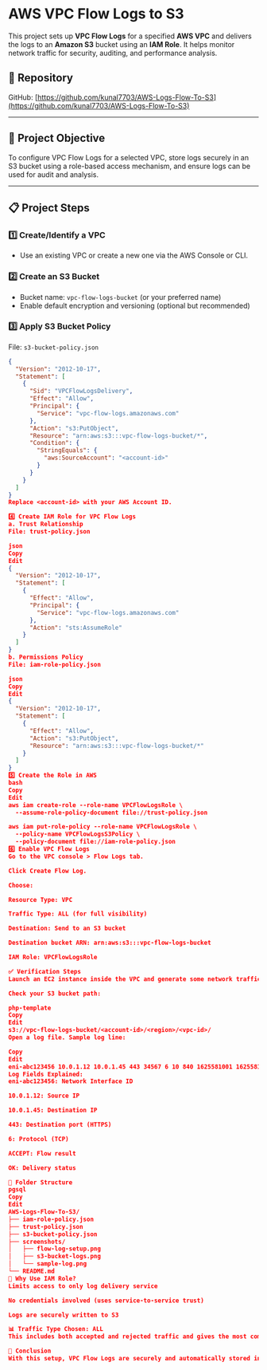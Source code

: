 # AWS VPC Flow Logs to S3

This project sets up **VPC Flow Logs** for a specified **AWS VPC** and delivers the logs to an **Amazon S3** bucket using an **IAM Role**. It helps monitor network traffic for security, auditing, and performance analysis.

## 📁 Repository

GitHub: [https://github.com/kunal7703/AWS-Logs-Flow-To-S3](https://github.com/kunal7703/AWS-Logs-Flow-To-S3)

---

## 📌 Project Objective

To configure VPC Flow Logs for a selected VPC, store logs securely in an S3 bucket using a role-based access mechanism, and ensure logs can be used for audit and analysis.

---

## 📋 Project Steps

### 1️⃣ Create/Identify a VPC
- Use an existing VPC or create a new one via the AWS Console or CLI.

### 2️⃣ Create an S3 Bucket
- Bucket name: `vpc-flow-logs-bucket` (or your preferred name)
- Enable default encryption and versioning (optional but recommended)

### 3️⃣ Apply S3 Bucket Policy

File: `s3-bucket-policy.json`

```json
{
  "Version": "2012-10-17",
  "Statement": [
    {
      "Sid": "VPCFlowLogsDelivery",
      "Effect": "Allow",
      "Principal": {
        "Service": "vpc-flow-logs.amazonaws.com"
      },
      "Action": "s3:PutObject",
      "Resource": "arn:aws:s3:::vpc-flow-logs-bucket/*",
      "Condition": {
        "StringEquals": {
          "aws:SourceAccount": "<account-id>"
        }
      }
    }
  ]
}
Replace <account-id> with your AWS Account ID.

4️⃣ Create IAM Role for VPC Flow Logs
a. Trust Relationship
File: trust-policy.json

json
Copy
Edit
{
  "Version": "2012-10-17",
  "Statement": [
    {
      "Effect": "Allow",
      "Principal": {
        "Service": "vpc-flow-logs.amazonaws.com"
      },
      "Action": "sts:AssumeRole"
    }
  ]
}
b. Permissions Policy
File: iam-role-policy.json

json
Copy
Edit
{
  "Version": "2012-10-17",
  "Statement": [
    {
      "Effect": "Allow",
      "Action": "s3:PutObject",
      "Resource": "arn:aws:s3:::vpc-flow-logs-bucket/*"
    }
  ]
}
5️⃣ Create the Role in AWS
bash
Copy
Edit
aws iam create-role --role-name VPCFlowLogsRole \
  --assume-role-policy-document file://trust-policy.json

aws iam put-role-policy --role-name VPCFlowLogsRole \
  --policy-name VPCFlowLogsS3Policy \
  --policy-document file://iam-role-policy.json
6️⃣ Enable VPC Flow Logs
Go to the VPC console > Flow Logs tab.

Click Create Flow Log.

Choose:

Resource Type: VPC

Traffic Type: ALL (for full visibility)

Destination: Send to an S3 bucket

Destination bucket ARN: arn:aws:s3:::vpc-flow-logs-bucket

IAM Role: VPCFlowLogsRole

✅ Verification Steps
Launch an EC2 instance inside the VPC and generate some network traffic (e.g., ping, curl).

Check your S3 bucket path:

php-template
Copy
Edit
s3://vpc-flow-logs-bucket/<account-id>/<region>/<vpc-id>/
Open a log file. Sample log line:

Copy
Edit
eni-abc123456 10.0.1.12 10.0.1.45 443 34567 6 10 840 1625581001 1625581061 ACCEPT OK
Log Fields Explained:
eni-abc123456: Network Interface ID

10.0.1.12: Source IP

10.0.1.45: Destination IP

443: Destination port (HTTPS)

6: Protocol (TCP)

ACCEPT: Flow result

OK: Delivery status

📂 Folder Structure
pgsql
Copy
Edit
AWS-Logs-Flow-To-S3/
├── iam-role-policy.json
├── trust-policy.json
├── s3-bucket-policy.json
├── screenshots/
│   ├── flow-log-setup.png
│   ├── s3-bucket-logs.png
│   └── sample-log.png
└── README.md
🔐 Why Use IAM Role?
Limits access to only log delivery service

No credentials involved (uses service-to-service trust)

Logs are securely written to S3

📊 Traffic Type Chosen: ALL
This includes both accepted and rejected traffic and gives the most complete visibility for auditing, troubleshooting, and compliance needs.

🙌 Conclusion
With this setup, VPC Flow Logs are securely and automatically stored in S3, making it easy to analyze traffic, investigate anomalies, and meet compliance requirements.
